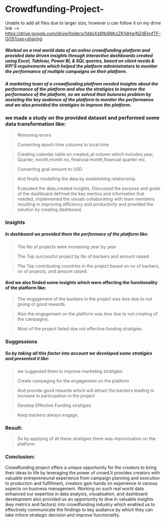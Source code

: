 # Crowdfunding-Project-
Unable to add all files due to larger size, however u can follow it on my drive link --> https://drive.google.com/drive/folders/1ddxXz6fbSNKzZK1dHgrNZdEknfTF-GO5?usp=sharing

##### Worked on a real world data of an online crowdfunding platform and provided data driven insights through interactive dashboards created using Excel, Tableau, Power BI, & SQL queries, based on client needs & KPI'S requirements which helped the platform administrators to monitor the  performance of multiple campaigns on their platform.

##### A marketing team of a crowdfunding platfrom needed insights about the performance of the platform  and also the stratigies to improve the performance of the platform, so we solved their buisness problem by assisting the key audience of the platform to moniter the performance and we also provided the stratigies to improve the platform.

### we made a study on the provided dataset and performed some data transformation like: 

> Removing errors

> Converting epoch time columns to 
   local time 

> Creating calendar table on created_at column which includes,year, Quarter, month,month  no, financial month,financial quarter etc.

> Converting goal amount to USD 

> And finally modelling the data by establishing relationship.
  
> Evaluated the data,created insights, Discussed the purpose and goals of the dashboard defined the key mertics and information that needed, implemented the visuals 
collaborating with team members resulting in improving efficiency and productivity and provided the solution by creating dashboard.

### Insights
##### In dashboard we provided them the performace of the platform like:

> The No of projects were increasing year by year

> The Top successful project by No of backers and amount raised.

> The Top contributing countries in the project based on no of backers, no of projects, and amount raised.

#### And we also finded some insights which were affecting the functionality of the platform like:

> The engagement of the backers in the project was less due to not giving of good rewards.

> Also the engagemant on the platform was less due to not creating of the campagins.

> Most of the project failed due not effective funding stratigies.

### Suggessions
##### So by taking all this factor into account we developed some stratigies and presented it like:

> we suggested them to improve marketing stratigies

> Create campaging for the engagement on the platform

> And provide good rewards which will attract the backers leading to increase in participation in the project

> Develop Effective Funding stratigies

> Keep backers always engage.
> 

### Result:

> So by applying of all these stratigies there was improvisation on the platform.

### Conclusion:
Crowdfunding project offers a unique opportunity for the creators to bring their ideas to life by leveraging the power of crowd.It provides creators with valuable entrepreneurial experience from campaign planning and execution to production and fulfillment, creators gain hands on experience in various aspects on business management.
Working on such real world data enhanced our expertise in data analysis, visualisation, and dashboard development also provided us an opportunity to dive in valuable insights (key metrics and factors) into crowdfunding industry which enabled us to effectively communicate the findings to key audiance by which they can take inform strategic decision and improve functionality.
